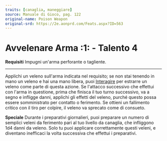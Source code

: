 ```yaml
---
traits: [canaglia, maneggiare]
source: Manuale di Gioco, pag. 122
original-name: Poison Weapon
original-srd: https://2e.aonprd.com/Feats.aspx?ID=563
---
```


# Avvelenare Arma :1: - Talento 4

**Requisiti** Impugni un'arma perforante o tagliente.

---

Applichi un veleno sull'arma indicata nel requisito; se non stai tenendo in mano
un veleno e hai una mano libera, puoi [Interagire](/azioni/base/interagire) per
estrarre un veleno come parte di questa azione. Se l'attacco successivo che
effettui con l'arma in questione, prima che finisca il tuo turno successivo, va
a segno e infligge danni, applichi gli effetti del veleno, purché questo possa
essere somministrato per contatto o ferimento. Se ottieni un fallimento critico
con il tiro per colpire, il veleno va sprecato come di consueto.

**Speciale** Durante i preparativi giornalieri, puoi preparare un numero di
semplici veleni da ferimento pari al tuo livello da canaglia, che infliggono 1d4
danni da veleno. Solo tu puoi applicare correttamente questi veleni, e diventano
inefficaci la volta successiva che effettui i preparativi.
